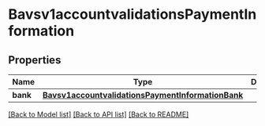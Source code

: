 # Bavsv1accountvalidationsPaymentInformation

## Properties
Name | Type | Description | Notes
------------ | ------------- | ------------- | -------------
**bank** | [**Bavsv1accountvalidationsPaymentInformationBank**](Bavsv1accountvalidationsPaymentInformationBank.md) |  | 

[[Back to Model list]](../README.md#documentation-for-models) [[Back to API list]](../README.md#documentation-for-api-endpoints) [[Back to README]](../README.md)


